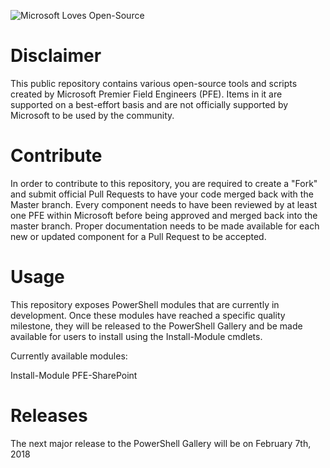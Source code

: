 ![Microsoft Loves Open-Source](https://i0.wp.com/nikcharlebois.com/wp-content/uploads/2018/02/MSLoveOS.png)

# Disclaimer

This public repository contains various open-source tools and scripts created by Microsoft Premier Field Engineers (PFE). Items in it are supported on a best-effort basis and are not officially supported by Microsoft to be used by the community.

# Contribute

In order to contribute to this repository, you are required to create a "Fork" and submit official Pull Requests to have your code merged back with the Master branch. Every component needs to have been reviewed by at least one PFE within Microsoft before being approved and merged back into the master branch. Proper documentation needs to be made available for each new or updated component for a Pull Request to be accepted.

# Usage

This repository exposes PowerShell modules that are currently in development. Once these modules have reached a specific quality milestone, they will be released to the PowerShell Gallery and be made available for users to install using the Install-Module cmdlets.

Currently available modules:

Install-Module PFE-SharePoint

# Releases

The next major release to the PowerShell Gallery will be on February 7th, 2018


